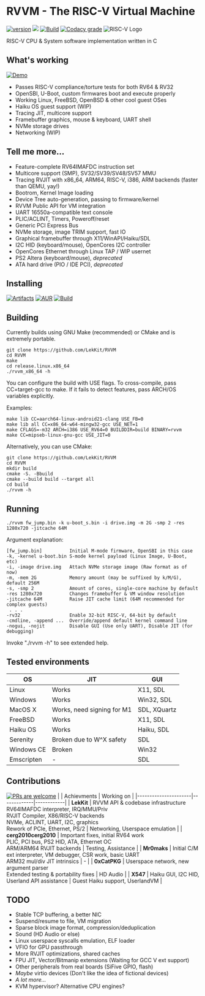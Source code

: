 
# RVVM - The RISC-V Virtual Machine
[![version](https://img.shields.io/badge/version-0.5--rc-brightgreen?style=for-the-badge)](https://github.com/LekKit/RVVM) [![](https://img.shields.io/tokei/lines/github.com/LekKit/RVVM?style=for-the-badge)](https://github.com/LekKit/RVVM/graphs/contributors) [![Build](https://img.shields.io/github/workflow/status/LekKit/RVVM/Build?style=for-the-badge)](https://github.com/LekKit/RVVM/actions/workflows/build.yml) [![Codacy grade](https://img.shields.io/codacy/grade/c77cc7499a784cd293fde58641ce3e46?logo=codacy&style=for-the-badge)](https://app.codacy.com/gh/LekKit/RVVM/dashboard)
![RISC-V Logo](https://riscv.org/wp-content/uploads/2018/09/riscv-logo-1.png "The “RISC-V” trade name is a registered trade mark of RISC-V International.")

RISC-V CPU & System software implementation written in С

## What's working
[![Demo](https://img.shields.io/badge/Check%20it%20out-WASM%20Demo-red?style=for-the-badge)](https://lekkit.github.io/test/index.html)
- Passes RISC-V compliance/torture tests for both RV64 & RV32
- OpenSBI, U-Boot, custom firmwares boot and execute properly
- Working Linux, FreeBSD, OpenBSD & other cool guest OSes
- Haiku OS guest support (WIP)
- Tracing JIT, multicore support
- Framebuffer graphics, mouse & keyboard, UART shell
- NVMe storage drives
- Networking (WIP)

## Tell me more...
- Feature-complete RV64IMAFDC instruction set
- Multicore support (SMP), SV32/SV39/SV48/SV57 MMU
- Tracing RVJIT with x86_64, ARM64, RISC-V, i386, ARM backends
  (faster than QEMU, yay!)
- Bootrom, Kernel Image loading
- Device Tree auto-generation, passing to firmware/kernel
- RVVM Public API for VM integration
- UART 16550a-compatible text console
- PLIC/ACLINT, Timers, Poweroff/reset
- Generic PCI Express Bus
- NVMe storage, image TRIM support, fast IO
- Graphical framebuffer through X11/WinAPI/Haiku/SDL
- I2C HID (keyboard/mouse), OpenCores I2C controller
- OpenCores Ethernet through Linux TAP / WIP usernet
- PS2 Altera (keyboard/mouse), *deprecated*
- ATA hard drive (PIO / IDE PCI), *deprecated*

## Installing
[![Artifacts](https://img.shields.io/badge/BIN-Artifacts-orange?style=for-the-badge)](https://nightly.link/LekKit/RVVM/workflows/build/staging) [![AUR](https://img.shields.io/badge/Arch%20Linux-AUR-blue?style=for-the-badge&logo=archlinux)](https://aur.archlinux.org/packages/rvvm-git) [![Build](https://img.shields.io/badge/Build-Make-red?style=for-the-badge)](#building)

## Building
Currently builds using GNU Make (recommended) or CMake and is extremely portable.
```
git clone https://github.com/LekKit/RVVM
cd RVVM
make
cd release.linux.x86_64
./rvvm_x86_64 -h
```
You can configure the build with USE flags. To cross-compile, pass CC=target-gcc to make. If it fails to detect features, pass ARCH/OS variables explicitly.

Examples:
```
make lib CC=aarch64-linux-android21-clang USE_FB=0
make lib all CC=x86_64-w64-mingw32-gcc USE_NET=1
make CFLAGS=-m32 ARCH=i386 USE_RV64=0 BUILDDIR=build BINARY=rvvm
make CC=mipseb-linux-gnu-gcc USE_JIT=0
```
Alternatively, you can use CMake:
```
git clone https://github.com/LekKit/RVVM
cd RVVM
mkdir build
cmake -S. -Bbuild
cmake --build build --target all
cd build
./rvvm -h
```

## Running
```
./rvvm fw_jump.bin -k u-boot_s.bin -i drive.img -m 2G -smp 2 -res 1280x720 -jitcache 64M
```
Argument explanation:
```
[fw_jump.bin]          Initial M-mode firmware, OpenSBI in this case
-k, -kernel u-boot.bin S-mode kernel payload (Linux Image, U-Boot, etc)
-i, -image drive.img   Attach NVMe storage image (Raw format as of now)
-m, -mem 2G            Memory amount (may be suffixed by k/M/G), default 256M
-s, -smp 2             Amount of cores, single-core machine by default
-res 1280x720          Changes framebuffer & VM window resolution
-jitcache 64M          Raise JIT cache limit (64M recommended for complex guests)
 . . .
-rv32                  Enable 32-bit RISC-V, 64-bit by default
-cmdline, -append ...  Override/append default kernel command line
-nogui, -nojit         Disable GUI (Use only UART), Disable JIT (for debugging)
```
Invoke "./rvvm -h" to see extended help.

## Tested environments
| OS         | JIT                        | GUI          |
|------------|----------------------------|--------------|
| Linux      | Works                      | X11, SDL     |
| Windows    | Works                      | Win32, SDL   |
| MacOS X    | Works, need signing for M1 | SDL, XQuartz |
| FreeBSD    | Works                      | X11, SDL     |
| Haiku OS   | Works                      | Haiku, SDL   |
| Serenity   | Broken due to W^X safety   | SDL          |
| Windows CE | Broken                     | Win32        |
| Emscripten | -                          | SDL          |

## Contributions
[![PRs are welcome](https://img.shields.io/badge/Pull%20requests-welcome-8957e5?style=for-the-badge&logo=github)](https://github.com/LekKit/RVVM/pulls?q=is%3Apr+is%3Aclosed)
|                      | Achievments | Working on |
|----------------------|-------------|------------|
| **LekKit**           | RVVM API & codebase infrastructure <br> RV64IMAFDC interpreter, IRQ/MMU/Priv <br> RVJIT Compiler, X86/RISC-V backends <br> NVMe, ACLINT, UART, I2C, graphics <br> Rework of PCIe, Ethernet, PS/2 | Networking, Userspace emulation |
| **cerg2010cerg2010** | Important fixes, initial RV64 work <br> PLIC, PCI bus, PS2 HID, ATA, Ethernet OC <br> ARM/ARM64 RVJIT backends | Testing, Assistance |
| **Mr0maks**          | Initial C/M ext interpreter, VM debugger, CSR work, basic UART <br> ARM32 mul/div JIT intrinsics | - |
| **0xCatPKG**         | Userspace network, new argument parser <br> Extended testing & portability fixes | HD Audio |
| **X547**             | Haiku GUI, I2C HID, Userland API assistance | Guest Haiku support, UserlandVM |

## TODO
- Stable TCP buffering, a better NIC
- Suspend/resume to file, VM migration
- Sparse block image format, compression/deduplication
- Sound (HD Audio or else)
- Linux userspace syscalls emulation, ELF loader
- VFIO for GPU passthrough
- More RVJIT optimizations, shared caches
- FPU JIT, Vector/Bitmanip extensions (Waiting for GCC V ext support)
- Other peripherals from real boards (SiFive GPIO, flash)
- *Maybe* virtio devices (Don't like the idea of fictional devices)
- *A lot more...*
- KVM hypervisor? Alternative CPU engines?
